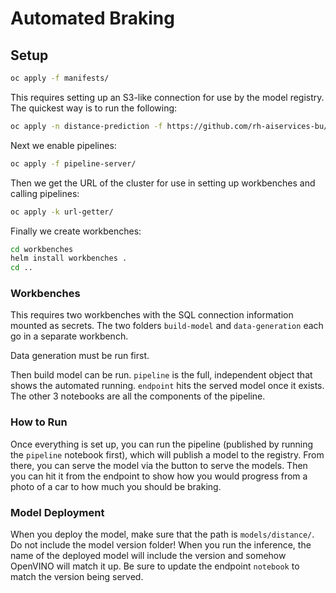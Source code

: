 # Automated Braking

## Setup

```sh
oc apply -f manifests/
```

This requires setting up an S3-like connection for use by the model registry. The quickest way is to run the following:
```sh
oc apply -n distance-prediction -f https://github.com/rh-aiservices-bu/fraud-detection/raw/main/setup/setup-s3.yaml
```

Next we enable pipelines:
```sh
oc apply -f pipeline-server/
```

Then we get the URL of the cluster for use in setting up workbenches and calling pipelines:
```sh
oc apply -k url-getter/
```

Finally we create workbenches:
```sh
cd workbenches
helm install workbenches .
cd ..
```

### Workbenches
This requires two workbenches with the SQL connection information mounted as secrets. The two folders `build-model` and `data-generation` each go in a separate workbench.

Data generation must be run first.

Then build model can be run. `pipeline` is the full, independent object that shows the automated running. `endpoint` hits the served model once it exists. The other 3 notebooks are all the components of the pipeline.

### How to Run

Once everything is set up, you can run the pipeline (published by running the `pipeline` notebook first), which will publish a model to the registry. From there, you can serve the model via the button to serve the models. Then you can hit it from the endpoint to show how you would progress from a photo of a car to how much you should be braking.

### Model Deployment

When you deploy the model, make sure that the path is `models/distance/`. Do not include the model version folder! When you run the inference, the name of the deployed model will include the version and somehow OpenVINO will match it up. Be sure to update the endpoint `notebook` to match the version being served.